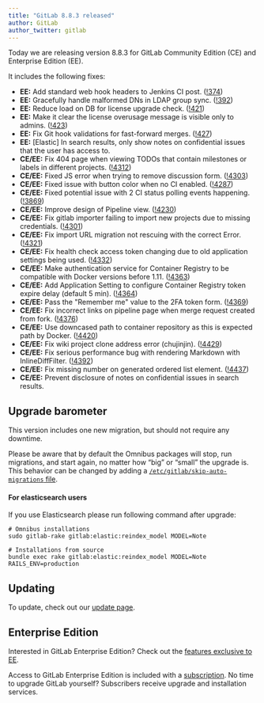 ```yaml
---
title: "GitLab 8.8.3 released"
author: GitLab
author_twitter: gitlab
---
```


Today we are releasing version 8.8.3 for GitLab Community Edition (CE) and
Enterprise Edition (EE).

It includes the following fixes:

- **EE:** Add standard web hook headers to Jenkins CI post. ([!374])
- **EE:** Gracefully handle malformed DNs in LDAP group sync. ([!392])
- **EE:** Reduce load on DB for license upgrade check. ([!421])
- **EE:** Make it clear the license overusage message is visible only to admins. ([!423])
- **EE:** Fix Git hook validations for fast-forward merges. ([!427])
- **EE:** [Elastic] In search results, only show notes on confidential issues that the user has access to.
- **CE/EE:** Fix 404 page when viewing TODOs that contain milestones or labels in different projects. ([!4312])
- **CE/EE:** Fixed JS error when trying to remove discussion form. ([!4303])
- **CE/EE:** Fixed issue with button color when no CI enabled. ([!4287])
- **CE/EE:** Fixed potential issue with 2 CI status polling events happening. ([!3869])
- **CE/EE:** Improve design of Pipeline view. ([!4230])
- **CE/EE:** Fix gitlab importer failing to import new projects due to missing credentials. ([!4301])
- **CE/EE:** Fix import URL migration not rescuing with the correct Error. ([!4321])
- **CE/EE:** Fix health check access token changing due to old application settings being used. ([!4332])
- **CE/EE:** Make authentication service for Container Registry to be compatible with Docker versions before 1.11. ([!4363])
- **CE/EE:** Add Application Setting to configure Container Registry token expire delay (default 5 min). ([!4364])
- **CE/EE:** Pass the "Remember me" value to the 2FA token form. ([!4369])
- **CE/EE:** Fix incorrect links on pipeline page when merge request created from fork.  ([!4376])
- **CE/EE:** Use downcased path to container repository as this is expected path by Docker. ([!4420])
- **CE/EE:** Fix wiki project clone address error (chujinjin). ([!4429])
- **CE/EE:** Fix serious performance bug with rendering Markdown with InlineDiffFilter.  ([!4392])
- **CE/EE:** Fix missing number on generated ordered list element. ([!4437])
- **CE/EE:** Prevent disclosure of notes on confidential issues in search results.

[!374]: https://gitlab.com/gitlab-org/gitlab-ee/merge_requests/374
[!392]: https://gitlab.com/gitlab-org/gitlab-ee/merge_requests/392
[!421]: https://gitlab.com/gitlab-org/gitlab-ee/merge_requests/421
[!423]: https://gitlab.com/gitlab-org/gitlab-ee/merge_requests/423
[!427]: https://gitlab.com/gitlab-org/gitlab-ee/merge_requests/427
[!3869]: https://gitlab.com/gitlab-org/gitlab-ce/merge_requests/3869
[!4230]: https://gitlab.com/gitlab-org/gitlab-ce/merge_requests/4230
[!4287]: https://gitlab.com/gitlab-org/gitlab-ce/merge_requests/4287
[!4301]: https://gitlab.com/gitlab-org/gitlab-ce/merge_requests/4301
[!4303]: https://gitlab.com/gitlab-org/gitlab-ce/merge_requests/4303
[!4312]: https://gitlab.com/gitlab-org/gitlab-ce/merge_requests/4312
[!4321]: https://gitlab.com/gitlab-org/gitlab-ce/merge_requests/4321
[!4332]: https://gitlab.com/gitlab-org/gitlab-ce/merge_requests/4332
[!4363]: https://gitlab.com/gitlab-org/gitlab-ce/merge_requests/4363
[!4364]: https://gitlab.com/gitlab-org/gitlab-ce/merge_requests/4364
[!4369]: https://gitlab.com/gitlab-org/gitlab-ce/merge_requests/4369
[!4376]: https://gitlab.com/gitlab-org/gitlab-ce/merge_requests/4376
[!4392]: https://gitlab.com/gitlab-org/gitlab-ce/merge_requests/4392
[!4420]: https://gitlab.com/gitlab-org/gitlab-ce/merge_requests/4420
[!4429]: https://gitlab.com/gitlab-org/gitlab-ce/merge_requests/4429
[!4437]: https://gitlab.com/gitlab-org/gitlab-ce/merge_requests/4437

<!-- more -->

## Upgrade barometer

This version includes one new migration, but should not require any downtime.

Please be aware that by default the Omnibus packages will stop, run migrations,
and start again, no matter how “big” or “small” the upgrade is. This behavior
can be changed by adding a [`/etc/gitlab/skip-auto-migrations`
file](http://doc.gitlab.com/omnibus/update/README.html).

#### For elasticsearch users
If you use Elasticsearch please run following command after upgrade:

```
# Omnibus installations
sudo gitlab-rake gitlab:elastic:reindex_model MODEL=Note

# Installations from source
bundle exec rake gitlab:elastic:reindex_model MODEL=Note RAILS_ENV=production
```

## Updating

To update, check out our [update page](https://about.gitlab.com/update).

## Enterprise Edition

Interested in GitLab Enterprise Edition? Check out the [features exclusive to
EE](https://about.gitlab.com/features/#enterprise).

Access to GitLab Enterprise Edition is included with a [subscription](https://about.gitlab.com/subscription).
No time to upgrade GitLab yourself? Subscribers receive upgrade and installation
services.
